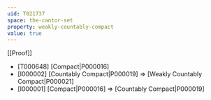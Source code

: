 ```yaml
---
uid: T021737
space: the-cantor-set
property: weakly-countably-compact
value: true
---
```

[[Proof]]

* [T000648] [Compact|P000016]
* [I000002] [Countably Compact|P000019] => [Weakly Countably Compact|P000021]
* [I000001] [Compact|P000016] => [Countably Compact|P000019]

